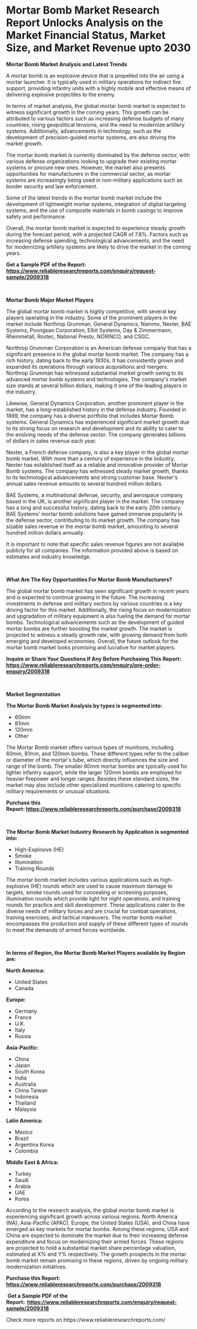 <p><h1>Mortar Bomb Market Research Report Unlocks Analysis on the Market Financial Status, Market Size, and Market Revenue upto 2030</h1></p><p><strong>Mortar Bomb Market Analysis and Latest Trends</strong></p>
<p><p>A mortar bomb is an explosive device that is propelled into the air using a mortar launcher. It is typically used in military operations for indirect fire support, providing infantry units with a highly mobile and effective means of delivering explosive projectiles to the enemy.</p><p>In terms of market analysis, the global mortar bomb market is expected to witness significant growth in the coming years. This growth can be attributed to various factors such as increasing defense budgets of many countries, rising geopolitical tensions, and the need to modernize artillery systems. Additionally, advancements in technology, such as the development of precision-guided mortar systems, are also driving the market growth.</p><p>The mortar bomb market is currently dominated by the defense sector, with various defense organizations looking to upgrade their existing mortar systems or procure new ones. However, the market also presents opportunities for manufacturers in the commercial sector, as mortar systems are increasingly being used in non-military applications such as border security and law enforcement.</p><p>Some of the latest trends in the mortar bomb market include the development of lightweight mortar systems, integration of digital targeting systems, and the use of composite materials in bomb casings to improve safety and performance.</p><p>Overall, the mortar bomb market is expected to experience steady growth during the forecast period, with a projected CAGR of 7.8%. Factors such as increasing defense spending, technological advancements, and the need for modernizing artillery systems are likely to drive the market in the coming years.</p></p>
<p><strong>Get a Sample PDF of the Report:&nbsp; <a href="https://www.reliableresearchreports.com/enquiry/request-sample/2009318">https://www.reliableresearchreports.com/enquiry/request-sample/2009318</a></strong></p>
<p>&nbsp;</p>
<p><strong>Mortar Bomb Major Market Players</strong></p>
<p><p>The global mortar bomb market is highly competitive, with several key players operating in the industry. Some of the prominent players in the market include Northrop Grumman, General Dynamics, Nammo, Nexter, BAE Systems, Poongsan Corporation, Elbit Systems, Day & Zimmermann, Rheinmetall, Rostec, National Presto, NORINCO, and CSGC.</p><p>Northrop Grumman Corporation is an American defense company that has a significant presence in the global mortar bomb market. The company has a rich history, dating back to the early 1930s. It has consistently grown and expanded its operations through various acquisitions and mergers. Northrop Grumman has witnessed substantial market growth owing to its advanced mortar bomb systems and technologies. The company's market size stands at several billion dollars, making it one of the leading players in the industry.</p><p>Likewise, General Dynamics Corporation, another prominent player in the market, has a long-established history in the defense industry. Founded in 1899, the company has a diverse portfolio that includes Mortar Bomb systems. General Dynamics has experienced significant market growth due to its strong focus on research and development and its ability to cater to the evolving needs of the defense sector. The company generates billions of dollars in sales revenue each year.</p><p>Nexter, a French defense company, is also a key player in the global mortar bomb market. With more than a century of experience in the industry, Nexter has established itself as a reliable and innovative provider of Mortar Bomb systems. The company has witnessed steady market growth, thanks to its technological advancements and strong customer base. Nexter's annual sales revenue amounts to several hundred million dollars.</p><p>BAE Systems, a multinational defense, security, and aerospace company based in the UK, is another significant player in the market. The company has a long and successful history, dating back to the early 20th century. BAE Systems' mortar bomb solutions have gained immense popularity in the defense sector, contributing to its market growth. The company has sizable sales revenue in the mortar bomb market, amounting to several hundred million dollars annually.</p><p>It is important to note that specific sales revenue figures are not available publicly for all companies. The information provided above is based on estimates and industry knowledge.</p></p>
<p>&nbsp;</p>
<p><strong>What Are The Key Opportunities For Mortar Bomb Manufacturers?</strong></p>
<p><p>The global mortar bomb market has seen significant growth in recent years and is expected to continue growing in the future. The increasing investments in defense and military sectors by various countries is a key driving factor for this market. Additionally, the rising focus on modernization and upgradation of military equipment is also fueling the demand for mortar bombs. Technological advancements such as the development of guided mortar bombs are further boosting the market growth. The market is projected to witness a steady growth rate, with growing demand from both emerging and developed economies. Overall, the future outlook for the mortar bomb market looks promising and lucrative for market players.</p></p>
<p><strong>Inquire or Share Your Questions If Any Before Purchasing This Report: <a href="https://www.reliableresearchreports.com/enquiry/pre-order-enquiry/2009318">https://www.reliableresearchreports.com/enquiry/pre-order-enquiry/2009318</a></strong></p>
<p>&nbsp;</p>
<p><strong>Market Segmentation</strong></p>
<p><strong>The Mortar Bomb Market Analysis by types is segmented into:</strong></p>
<p><ul><li>60mm</li><li>81mm</li><li>120mm</li><li>Other</li></ul></p>
<p><p>The Mortar Bomb market offers various types of munitions, including 60mm, 81mm, and 120mm bombs. These different types refer to the caliber or diameter of the mortar's tube, which directly influences the size and range of the bomb. The smaller 60mm mortar bombs are typically used for lighter infantry support, while the larger 120mm bombs are employed for heavier firepower and longer ranges. Besides these standard sizes, the market may also include other specialized munitions catering to specific military requirements or unusual situations.</p></p>
<p><strong>Purchase this Report:&nbsp;<a href="https://www.reliableresearchreports.com/purchase/2009318">https://www.reliableresearchreports.com/purchase/2009318</a></strong></p>
<p>&nbsp;</p>
<p><strong>The Mortar Bomb Market Industry Research by Application is segmented into:</strong></p>
<p><ul><li>High-Explosive (HE)</li><li>Smoke</li><li>Illumination</li><li>Training Rounds</li></ul></p>
<p><p>The mortar bomb market includes various applications such as high-explosive (HE) rounds which are used to cause maximum damage to targets, smoke rounds used for concealing or screening purposes, illumination rounds which provide light for night operations, and training rounds for practice and skill development. These applications cater to the diverse needs of military forces and are crucial for combat operations, training exercises, and tactical maneuvers. The mortar bomb market encompasses the production and supply of these different types of rounds to meet the demands of armed forces worldwide.</p></p>
<p>&nbsp;</p>
<p><strong>In terms of Region, the Mortar Bomb Market Players available by Region are:</strong></p>
<p>
    <p> <strong> North America: </strong>
        <ul>
            <li>United States</li>
            <li>Canada</li>
        </ul>
        </p> 
    <p> <strong> Europe: </strong>
        <ul>
            <li>Germany</li>
            <li>France</li>
            <li>U.K.</li>
            <li>Italy</li>
            <li>Russia</li>
        </ul>
        </p> 
    <p> <strong> Asia-Pacific: </strong>
        <ul>
            <li>China</li>
            <li>Japan</li>
            <li>South Korea</li>
            <li>India</li>
            <li>Australia</li>
            <li>China Taiwan</li>
            <li>Indonesia</li>
            <li>Thailand</li>
            <li>Malaysia</li>
        </ul>
        </p> 
    <p> <strong> Latin America: </strong>
        <ul>
            <li>Mexico</li>
            <li>Brazil</li>
            <li>Argentina Korea</li>
            <li>Colombia</li>
        </ul>
        </p> 
    <p> <strong> Middle East & Africa: </strong>
        <ul>
            <li>Turkey</li>
            <li>Saudi</li>
            <li>Arabia</li>
            <li>UAE</li>
            <li>Korea</li>
        </ul>
    </p>
    </p>
<p><p>According to the research analysis, the global mortar bomb market is experiencing significant growth across various regions. North America (NA), Asia-Pacific (APAC), Europe, the United States (USA), and China have emerged as key markets for mortar bombs. Among these regions, USA and China are expected to dominate the market due to their increasing defense expenditure and focus on modernizing their armed forces. These regions are projected to hold a substantial market share percentage valuation, estimated at X% and Y% respectively. The growth prospects in the mortar bomb market remain promising in these regions, driven by ongoing military modernization initiatives.</p></p>
<p><strong>Purchase this Report: <a href="https://www.reliableresearchreports.com/purchase/2009318">https://www.reliableresearchreports.com/purchase/2009318</a></strong></p>
<p>&nbsp;<strong>Get a Sample PDF of the Report:&nbsp;&nbsp;<a href="https://www.reliableresearchreports.com/enquiry/request-sample/2009318">https://www.reliableresearchreports.com/enquiry/request-sample/2009318</a></strong></p>
<p><strong></strong></p>
<p>Check more reports on https://www.reliableresearchreports.com/</p>